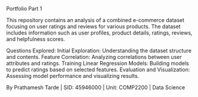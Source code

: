 Portfolio Part 1

This repository contains an analysis of a combined e-commerce dataset focusing on user ratings and reviews for various products. The dataset includes information such as user profiles, product details, ratings, reviews, and helpfulness scores. 

Questions Explored:
Initial Exploration: Understanding the dataset structure and contents.
Feature Correlation: Analyzing correlations between user attributes and ratings.
Training Linear Regression Models: Building models to predict ratings based on selected features.
Evaluation and Visualization: Assessing model performance and visualizing results.

By Prathamesh Tarde | SID: 45946000 | Unit: COMP2200 | Data Science


